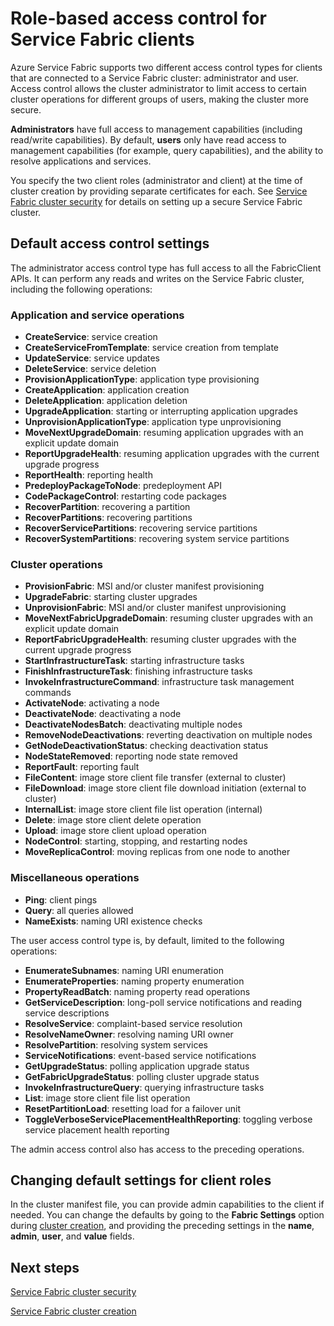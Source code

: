 
<properties
   pageTitle="Service Fabric cluster security: client roles | Azure"
   description="This article describes the two client roles and the permissions provided to the roles."
   services="service-fabric"
   documentationCenter=".net"
   authors="mani-ramaswamy"
   manager="coreysa"
   editor=""/>

<tags
   ms.service="service-fabric"
   ms.devlang="dotnet"
   ms.topic="article"
   ms.tgt_pltfrm="NA"
   ms.workload="NA"
   ms.date="09/14/2016"
   ms.author="subramar"/>



# Role-based access control for Service Fabric clients

Azure Service Fabric supports two different access control types for clients that are connected to a Service Fabric cluster: administrator and user. Access control allows the cluster administrator to limit access to certain cluster operations for different groups of users, making the cluster more secure.  

**Administrators** have full access to management capabilities (including read/write capabilities). By default, **users** only have read access to management capabilities (for example, query capabilities), and the ability to resolve applications and services.

You specify the two client roles (administrator and client) at the time of cluster creation by providing separate certificates for each. See [Service Fabric cluster security](/documentation/articles/service-fabric-cluster-security/) for details on setting up a secure Service Fabric cluster.


## Default access control settings


The administrator access control type has full access to all the FabricClient APIs. It can perform any reads and writes on the Service Fabric cluster, including the following operations:


### Application and service operations
* **CreateService**: service creation 							
* **CreateServiceFromTemplate**: service creation from template 							
* **UpdateService**: service updates 							
* **DeleteService**: service deletion 							
* **ProvisionApplicationType**: application type provisioning 							
* **CreateApplication**: application creation   							
* **DeleteApplication**: application deletion 							
* **UpgradeApplication**: starting or interrupting application upgrades 							
* **UnprovisionApplicationType**: application type unprovisioning 							
* **MoveNextUpgradeDomain**: resuming application upgrades with an explicit update domain 							
* **ReportUpgradeHealth**: resuming application upgrades with the current upgrade progress 							
* **ReportHealth**: reporting health 							
* **PredeployPackageToNode**: predeployment API							
* **CodePackageControl**: restarting code packages 							
* **RecoverPartition**: recovering a partition 							
* **RecoverPartitions**: recovering partitions 							
* **RecoverServicePartitions**: recovering service partitions 							
* **RecoverSystemPartitions**: recovering system service partitions 							


### Cluster operations
* **ProvisionFabric**: MSI and/or cluster manifest provisioning 							
* **UpgradeFabric**: starting cluster upgrades 							
* **UnprovisionFabric**: MSI and/or cluster manifest unprovisioning 						
* **MoveNextFabricUpgradeDomain**: resuming cluster upgrades with an explicit update domain 							
* **ReportFabricUpgradeHealth**: resuming cluster upgrades with the current upgrade progress 							
* **StartInfrastructureTask**: starting infrastructure tasks 							
* **FinishInfrastructureTask**: finishing infrastructure tasks 							
* **InvokeInfrastructureCommand**: infrastructure task management commands  							
* **ActivateNode**: activating a node 							
* **DeactivateNode**: deactivating a node 							
* **DeactivateNodesBatch**: deactivating multiple nodes 							
* **RemoveNodeDeactivations**: reverting deactivation on multiple nodes 							
* **GetNodeDeactivationStatus**: checking deactivation status 							
* **NodeStateRemoved**: reporting node state removed 							
* **ReportFault**: reporting fault 							
* **FileContent**: image store client file transfer (external to cluster) 							
* **FileDownload**: image store client file download initiation (external to cluster) 							
* **InternalList**: image store client file list operation (internal) 							
* **Delete**: image store client delete operation  							
* **Upload**: image store client upload operation 							
* **NodeControl**: starting, stopping, and restarting nodes 							
* **MoveReplicaControl**: moving replicas from one node to another 							

### Miscellaneous operations
* **Ping**: client pings 							
* **Query**: all queries allowed
* **NameExists**: naming URI existence checks 							



The user access control type is, by default, limited to the following operations: 

* **EnumerateSubnames**: naming URI enumeration 							
* **EnumerateProperties**: naming property enumeration 							
* **PropertyReadBatch**: naming property read operations 							
* **GetServiceDescription**: long-poll service notifications and reading service descriptions 							
* **ResolveService**: complaint-based service resolution 							
* **ResolveNameOwner**: resolving naming URI owner 							
* **ResolvePartition**: resolving system services 							
* **ServiceNotifications**: event-based service notifications 							
* **GetUpgradeStatus**: polling application upgrade status 							
* **GetFabricUpgradeStatus**: polling cluster upgrade status 							
* **InvokeInfrastructureQuery**: querying infrastructure tasks 							
* **List**: image store client file list operation 							
* **ResetPartitionLoad**: resetting load for a failover unit 							
* **ToggleVerboseServicePlacementHealthReporting**: toggling verbose service placement health reporting 							

The admin access control also has access to the preceding operations.

## Changing default settings for client roles

In the cluster manifest file, you can provide admin capabilities to the client if needed. You can change the defaults by going to the **Fabric Settings** option during [cluster creation](/documentation/articles/service-fabric-cluster-creation-via-portal/), and providing the preceding settings in the **name**, **admin**, **user**, and **value** fields.

## Next steps

[Service Fabric cluster security](/documentation/articles/service-fabric-cluster-security/)

[Service Fabric cluster creation](/documentation/articles/service-fabric-cluster-creation-via-portal/)

